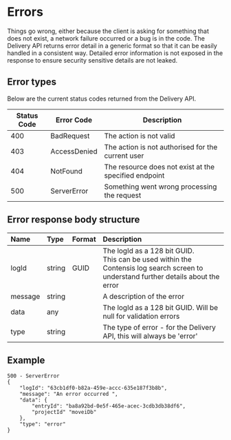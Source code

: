 # Errors

Things go wrong, either because the client is asking for something that does not exist, a network failure occurred or a bug is in the code. The Delivery API returns error detail in a generic format so that it can be easily handled in a consistent way. Detailed error information is not exposed in the response to ensure security sensitive details are not leaked. 

## Error types

Below are the current status codes returned from the Delivery API.

| Status Code | Error Code | Description |
| ----------- | -------------- | ----------- |
| 400 | BadRequest | The action is not valid |
| 403 | AccessDenied | The action is not authorised for the current user |
| 404 | NotFound | The resource does not exist at the specified endpoint |
| 500 | ServerError | Something went wrong processing the request |


## Error response body structure

| Name | Type | Format | Description |
| :--- | :--- | :----- | :---------- |
|logId|string|GUID|The logId as a 128 bit GUID.<br />This can be used within the Contensis log search screen to understand further details about the error |
|message|string||A description of the error|
|data|any||The logId as a 128 bit GUID. Will be null for validation errors|
|type|string||The type of error - for the Delivery API, this will always be 'error'|

## Example

```http
500 - ServerError
{
    "logId": "63cb1df0-b82a-459e-accc-635e187f3b8b",
    "message": "An error occurred ",
    "data": {
        "entryId": "ba8a92bd-0e5f-465e-acec-3cdb3db38df6",
        "projectId" "moveiDb"
    },
    "type": "error"
}
```
